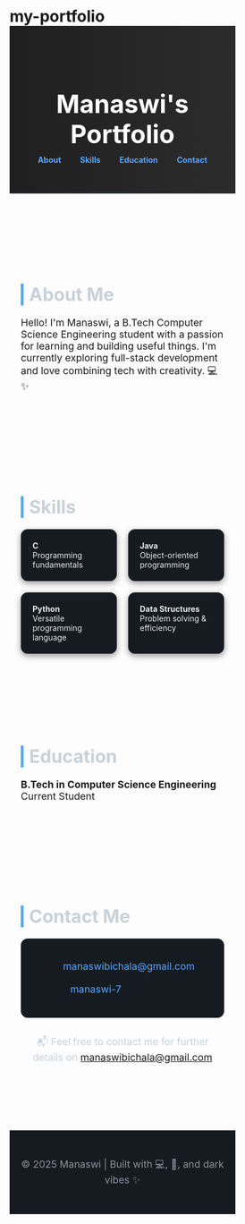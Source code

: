 # my-portfolio

<html lang="en">
<head>
  <meta charset="UTF-8" />
  <meta name="viewport" content="width=device-width, initial-scale=1" />
  <title>Manaswi | Portfolio</title>
  <link href="https://fonts.googleapis.com/css2?family=Raleway:wght@400;700&display=swap" rel="stylesheet" />
  <style>
    * {
      margin: 0;
      padding: 0;
      box-sizing: border-box;
    }

    body {
      font-family: 'Raleway', sans-serif;
      background-color: #0d1117;
      color: #e6edf3;
      line-height: 1.6;
    }

    header {
      background: linear-gradient(90deg, #1f1f1f, #2c2c2c);
      color: #fff;
      padding: 50px 20px;
      text-align: center;
      border-bottom: 2px solid #30363d;
    }

    header h1 {
      font-size: 2.8rem;
      margin-bottom: 10px;
    }

    nav {
      margin-top: 10px;
    }

    nav a {
      color: #58a6ff;
      margin: 0 15px;
      text-decoration: none;
      font-weight: bold;
      transition: color 0.3s;
    }

    nav a:hover {
      color: #79c0ff;
    }

    section {
      padding: 60px 20px;
      max-width: 1000px;
      margin: auto;
    }

    h2 {
      font-size: 2rem;
      margin-bottom: 20px;
      color: #c9d1d9;
      border-left: 5px solid #58a6ff;
      padding-left: 10px;
    }

    p {
      font-size: 1.1rem;
      margin-bottom: 20px;
    }

    .skills {
      display: flex;
      flex-wrap: wrap;
      gap: 20px;
    }

    .card {
      background: #161b22;
      padding: 20px;
      border-radius: 12px;
      flex: 1 1 40%;
      color: #e6edf3;
      border: 1px solid #30363d;
      box-shadow: 0 4px 12px rgba(0, 0, 0, 0.4);
      transition: transform 0.2s ease, border 0.3s ease;
    }

    .card:hover {
      transform: translateY(-5px);
      border-color: #58a6ff;
    }

    .contact {
      background: #161b22;
      padding: 20px;
      border-radius: 12px;
      border: 1px solid #30363d;
    }

    .contact a {
      color: #58a6ff;
      text-decoration: none;
    }

    .contact a:hover {
      text-decoration: underline;
      color: #79c0ff;
    }

    .final-note {
      margin-top: 30px;
      font-size: 1.1rem;
      color: #c9d1d9;
      text-align: center;
    }

    footer {
      text-align: center;
      background: #161b22;
      color: #8b949e;
      padding: 30px 20px;
      margin-top: 40px;
      border-top: 1px solid #30363d;
    }
  </style>
</head>
<body>

  <header>
    <h1>Manaswi's Portfolio</h1>
    <nav>
      <a href="#about">About</a>
      <a href="#skills">Skills</a>
      <a href="#education">Education</a>
      <a href="#contact">Contact</a>
    </nav>
  </header>

  <section id="about">
    <h2>About Me</h2>
    <p>Hello! I'm Manaswi, a B.Tech Computer Science Engineering student with a passion for learning and building useful things. I'm currently exploring full-stack development and love combining tech with creativity. 💻✨</p>
  </section>

  <section id="skills">
    <h2>Skills</h2>
    <div class="skills">
      <div class="card"><strong>C</strong><br>Programming fundamentals</div>
      <div class="card"><strong>Java</strong><br>Object-oriented programming</div>
      <div class="card"><strong>Python</strong><br>Versatile programming language</div>
      <div class="card"><strong>Data Structures</strong><br>Problem solving & efficiency</div>
    </div>
  </section>

  <section id="education">
    <h2>Education</h2>
    <p><strong>B.Tech in Computer Science Engineering</strong><br>Current Student</p>
  </section>

  <section id="contact">
    <h2>Contact Me</h2>
    <div class="contact">
      <p>Email: <a href="mailto:manaswibichala@gmail.com">manaswibichala@gmail.com</a></p>
      <p>GitHub: <a href="https://github.com/manaswi-7" target="_blank">manaswi-7</a></p>
    </div>
    <div class="final-note">
      <p>📬 Feel free to contact me for further details on <a href="mailto:manaswibichala@gmail.com">manaswibichala@gmail.com</a></p>
    </div>
  </section>

  <footer>
    <p>© 2025 Manaswi | Built with 💻, 💖, and dark vibes ✨</p>
  </footer>

</body>
</html>


